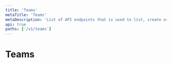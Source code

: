```yaml
---
title: 'Teams'
metaTitle: 'Teams'
metaDescription: 'List of API endpoints that is used to list, create or update teams'
api: true
paths: ['/v1/teams']
---
```


# Teams
